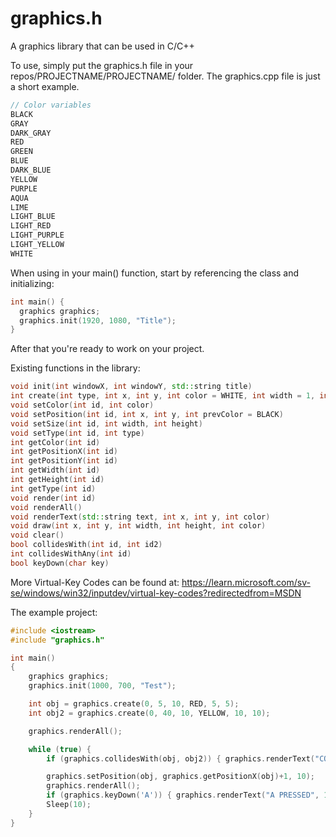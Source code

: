 # graphics.h
A graphics library that can be used in C/C++

To use, simply put the graphics.h file in your repos/PROJECTNAME/PROJECTNAME/ folder.
The graphics.cpp file is just a short example.

```cpp
// Color variables
BLACK
GRAY
DARK_GRAY
RED
GREEN
BLUE
DARK_BLUE
YELLOW
PURPLE
AQUA
LIME
LIGHT_BLUE
LIGHT_RED 
LIGHT_PURPLE
LIGHT_YELLOW
WHITE
```


When using in your main() function, start by referencing the class and initializing:

```cpp
int main() {
  graphics graphics;
  graphics.init(1920, 1080, "Title");
}
```
After that you're ready to work on your project.

Existing functions in the library:

```cpp
void init(int windowX, int windowY, std::string title)
int create(int type, int x, int y, int color = WHITE, int width = 1, int height = 1) // As of right now, the only type existing is 0, and it's a rectangle.
void setColor(int id, int color)
void setPosition(int id, int x, int y, int prevColor = BLACK)
void setSize(int id, int width, int height)
void setType(int id, int type)
int getColor(int id)
int getPositionX(int id)
int getPositionY(int id)
int getWidth(int id)
int getHeight(int id)
int getType(int id)
void render(int id)
void renderAll()
void renderText(std::string text, int x, int y, int color)
void draw(int x, int y, int width, int height, int color)
void clear()
bool collidesWith(int id, int id2)
int collidesWithAny(int id)
bool keyDown(char key)
```

More Virtual-Key Codes can be found at: https://learn.microsoft.com/sv-se/windows/win32/inputdev/virtual-key-codes?redirectedfrom=MSDN

The example project:

```cpp
#include <iostream>
#include "graphics.h"

int main()
{
    graphics graphics;
    graphics.init(1000, 700, "Test");

    int obj = graphics.create(0, 5, 10, RED, 5, 5);
    int obj2 = graphics.create(0, 40, 10, YELLOW, 10, 10);

    graphics.renderAll();

    while (true) {
        if (graphics.collidesWith(obj, obj2)) { graphics.renderText("COLLIDES", 0, 0, 10); };

        graphics.setPosition(obj, graphics.getPositionX(obj)+1, 10);
        graphics.renderAll();
        if (graphics.keyDown('A')) { graphics.renderText("A PRESSED", 10, 10, 9); }
        Sleep(10);
    }
}
```

